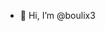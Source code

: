 - 👋 Hi, I’m @boulix3

<!---
boulix3/boulix3 is a ✨ special ✨ repository because its `README.md` (this file) appears on your GitHub profile.
You can click the Preview link to take a look at your changes.
--->
